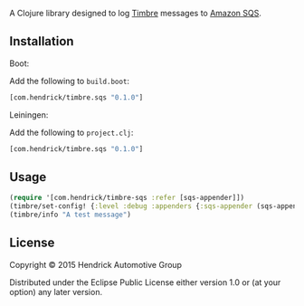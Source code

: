 A Clojure library designed to log [Timbre](https://github.com/ptaoussanis/timbre) messages to [Amazon SQS](https://aws.amazon.com/sqs/).

## Installation

Boot:

Add the following to `build.boot`:

```clojure
[com.hendrick/timbre.sqs "0.1.0"]
```

Leiningen:

Add the following to `project.clj`:

```clojure
[com.hendrick/timbre.sqs "0.1.0"]
```

## Usage

```clojure
(require '[com.hendrick/timbre-sqs :refer [sqs-appender]])
(timbre/set-config! {:level :debug :appenders {:sqs-appender (sqs-appender {:queue-name "test"})}})
(timbre/info "A test message")
```

## License

Copyright © 2015 Hendrick Automotive Group

Distributed under the Eclipse Public License either version 1.0 or (at
your option) any later version.
